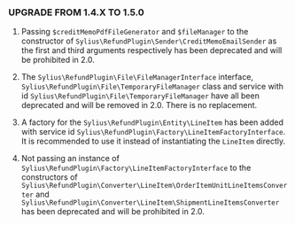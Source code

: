 ### UPGRADE FROM 1.4.X TO 1.5.0

1. Passing `$creditMemoPdfFileGenerator` and `$fileManager` to the constructor of
   `Sylius\RefundPlugin\Sender\CreditMemoEmailSender` as the first and third
   arguments respectively has been deprecated and will be prohibited in 2.0.

2. The `Sylius\RefundPlugin\File\FileManagerInterface` interface,
   `Sylius\RefundPlugin\File\TemporaryFileManager` class and
   service with id `Sylius\RefundPlugin\File\TemporaryFileManager`
   have all been deprecated and will be removed in 2.0. There is no replacement.

3. A factory for the `Sylius\RefundPlugin\Entity\LineItem` has been added with service id `Sylius\RefundPlugin\Factory\LineItemFactoryInterface`.
   It is recommended to use it instead of instantiating the `LineItem` directly.

4. Not passing an instance of `Sylius\RefundPlugin\Factory\LineItemFactoryInterface` to the
   constructors of `Sylius\RefundPlugin\Converter\LineItem\OrderItemUnitLineItemsConverter` and
   `Sylius\RefundPlugin\Converter\LineItem\ShipmentLineItemsConverter`
   has been deprecated and will be prohibited in 2.0.
